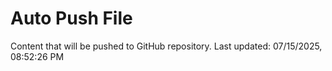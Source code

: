 # Auto Push File

Content that will be pushed to GitHub repository.
Last updated: 07/15/2025, 08:52:26 PM